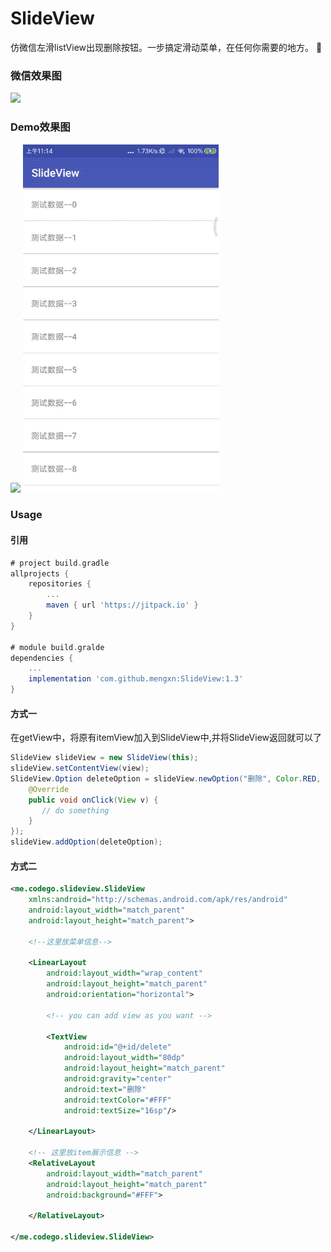 # SlideView
仿微信左滑listView出现删除按钮。一步搞定滑动菜单，在任何你需要的地方。

### 微信效果图

![](image/display-1.jpg)
### Demo效果图
![](image/display-2.jpg)
![](image/demo.gif)

### Usage

#### 引用
```gradle
# project build.gradle
allprojects {
    repositories {
        ...
        maven { url 'https://jitpack.io' }
    }
}

# module build.gralde
dependencies {
    ...
    implementation 'com.github.mengxn:SlideView:1.3'
}
```

#### 方式一

在getView中，将原有itemView加入到SlideView中,并将SlideView返回就可以了
``` java
SlideView slideView = new SlideView(this);
slideView.setContentView(view);
SlideView.Option deleteOption = slideView.newOption("删除", Color.RED, new View.OnClickListener() {
    @Override
    public void onClick(View v) {
       // do something 
    }
});
slideView.addOption(deleteOption);
```

#### 方式二

``` xml
<me.codego.slideview.SlideView
    xmlns:android="http://schemas.android.com/apk/res/android"
    android:layout_width="match_parent"
    android:layout_height="match_parent">
  
	<!--这里放菜单信息-->
	
    <LinearLayout
        android:layout_width="wrap_content"
        android:layout_height="match_parent"
        android:orientation="horizontal">
        
        <!-- you can add view as you want -->
        
        <TextView
            android:id="@+id/delete"
            android:layout_width="80dp"
            android:layout_height="match_parent"
            android:gravity="center"
            android:text="删除"
            android:textColor="#FFF"
            android:textSize="16sp"/>

    </LinearLayout>
  
	<!-- 这里放item展示信息 -->
    <RelativeLayout
        android:layout_width="match_parent"
        android:layout_height="match_parent"
        android:background="#FFF">

    </RelativeLayout>

</me.codego.slideview.SlideView>
```
